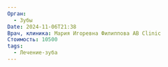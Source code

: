 ```yaml
---
Орган:
  - Зубы
Date: 2024-11-06T21:38
Врач, клиника: Мария Игоревна Филиппова AB Clinic
Стоимость: 10500
tags:
  - Лечение-зуба
---
```


